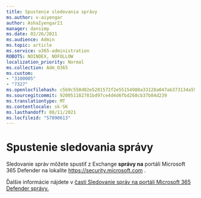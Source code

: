 ```yaml
---
title: Spustenie sledovania správy
ms.author: v-aiyengar
author: AshaIyengar21
manager: dansimp
ms.date: 02/26/2021
ms.audience: Admin
ms.topic: article
ms.service: o365-administration
ROBOTS: NOINDEX, NOFOLLOW
localization_priority: Normal
ms.collection: Adm_O365
ms.custom:
- "3100005"
- "7327"
ms.openlocfilehash: c5b9c550d02e5201572f2e55154988a33128a047ab373134a59188f6ab59820b
ms.sourcegitcommit: 920051182781bd97ce4d4d6fbd268cb37b84d239
ms.translationtype: MT
ms.contentlocale: sk-SK
ms.lasthandoff: 08/11/2021
ms.locfileid: "57890613"
---
```

# <a name="run-a-message-trace"></a>Spustenie sledovania správy

Sledovanie správ môžete spustiť z Exchange **správy na** portáli Microsoft 365 Defender na lokalite <https://security.microsoft.com> .

Ďalšie informácie nájdete v [časti Sledovanie správ na portáli Microsoft 365 Defender správy.](https://docs.microsoft.com/microsoft-365/security/office-365-security/message-trace-scc)
